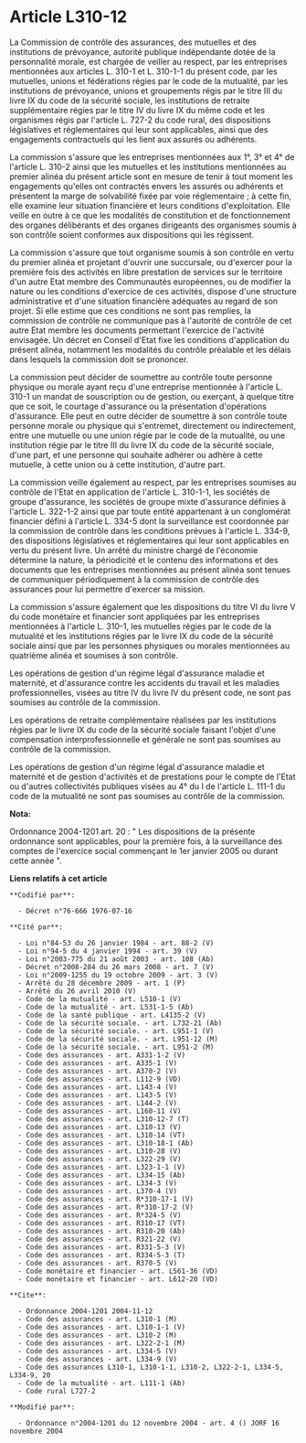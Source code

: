 # Article L310-12

La Commission de contrôle des assurances, des mutuelles et des institutions de prévoyance, autorité publique indépendante
dotée de la personnalité morale, est chargée de veiller au respect, par les entreprises mentionnées aux articles L. 310-1 et
L. 310-1-1 du présent code, par les mutuelles, unions et fédérations régies par le code de la mutualité, par les institutions
de prévoyance, unions et groupements régis par le titre III du livre IX du code de la sécurité sociale, les institutions de
retraite supplémentaire régies par le titre IV du livre IX du même code et les organismes régis par l'article L. 727-2 du
code rural, des dispositions législatives et réglementaires qui leur sont applicables, ainsi que des engagements contractuels
qui les lient aux assurés ou adhérents.

La commission s'assure que les entreprises mentionnées aux 1°, 3° et 4° de l'article L. 310-2 ainsi que les mutuelles et les
institutions mentionnées au premier alinéa du présent article sont en mesure de tenir à tout moment les engagements qu'elles
ont contractés envers les assurés ou adhérents et présentent la marge de solvabilité fixée par voie réglementaire ; à cette
fin, elle examine leur situation financière et leurs conditions d'exploitation. Elle veille en outre à ce que les modalités
de constitution et de fonctionnement des organes délibérants et des organes dirigeants des organismes soumis à son contrôle
soient conformes aux dispositions qui les régissent.

La commission s'assure que tout organisme soumis à son contrôle en vertu du premier alinéa et projetant d'ouvrir une
succursale, ou d'exercer pour la première fois des activités en libre prestation de services sur le territoire d'un autre
Etat membre des Communautés européennes, ou de modifier la nature ou les conditions d'exercice de ces activités, dispose
d'une structure administrative et d'une situation financière adéquates au regard de son projet. Si elle estime que ces
conditions ne sont pas remplies, la commission de contrôle ne communique pas à l'autorité de contrôle de cet autre Etat
membre les documents permettant l'exercice de l'activité envisagée. Un décret en Conseil d'Etat fixe les conditions
d'application du présent alinéa, notamment les modalités du contrôle préalable et les délais dans lesquels la commission doit
se prononcer.

La commission peut décider de soumettre au contrôle toute personne physique ou morale ayant reçu d'une entreprise mentionnée
à l'article L. 310-1 un mandat de souscription ou de gestion, ou exerçant, à quelque titre que ce soit, le courtage
d'assurance ou la présentation d'opérations d'assurance. Elle peut en outre décider de soumettre à son contrôle toute
personne morale ou physique qui s'entremet, directement ou indirectement, entre une mutuelle ou une union régie par le code
de la mutualité, ou une institution régie par le titre III du livre IX du code de la sécurité sociale, d'une part, et une
personne qui souhaite adhérer ou adhère à cette mutuelle, à cette union ou à cette institution, d'autre part.

La commission veille également au respect, par les entreprises soumises au contrôle de l'Etat en application de l'article L.
310-1-1, les sociétés de groupe d'assurance, les sociétés de groupe mixte d'assurance définies à l'article L. 322-1-2 ainsi
que par toute entité appartenant à un conglomérat financier défini à l'article L. 334-5 dont la surveillance est coordonnée
par la commission de contrôle dans les conditions prévues à l'article L. 334-9, des dispositions législatives et
réglementaires qui leur sont applicables en vertu du présent livre. Un arrêté du ministre chargé de l'économie détermine la
nature, la périodicité et le contenu des informations et des documents que les entreprises mentionnées au présent alinéa sont
tenues de communiquer périodiquement à la commission de contrôle des assurances pour lui permettre d'exercer sa mission.

La commission s'assure également que les dispositions du titre VI du livre V du code monétaire et financier sont appliquées
par les entreprises mentionnées à l'article L. 310-1, les mutuelles régies par le code de la mutualité et les institutions
régies par le livre IX du code de la sécurité sociale ainsi que par les personnes physiques ou morales mentionnées au
quatrième alinéa et soumises à son contrôle.

Les opérations de gestion d'un régime légal d'assurance maladie et maternité, et d'assurance contre les accidents du travail
et les maladies professionnelles, visées au titre IV du livre IV du présent code, ne sont pas soumises au contrôle de la
commission.

Les opérations de retraite complémentaire réalisées par les institutions régies par le livre IX du code de la sécurité
sociale faisant l'objet d'une compensation interprofessionnelle et générale ne sont pas soumises au contrôle de la
commission.

Les opérations de gestion d'un régime légal d'assurance maladie et maternité et de gestion d'activités et de prestations pour
le compte de l'Etat ou d'autres collectivités publiques visées au 4° du I de l'article L. 111-1 du code de la mutualité ne
sont pas soumises au contrôle de la commission.

**Nota:**

Ordonnance 2004-1201 art. 20 : " Les dispositions de la présente ordonnance sont applicables, pour la première fois, à la
surveillance des comptes de l'exercice social commençant le 1er janvier 2005 ou durant cette année ".

**Liens relatifs à cet article**

	**Codifié par**:

	  - Décret n°76-666 1976-07-16

	**Cité par**:

	  - Loi n°84-53 du 26 janvier 1984 - art. 88-2 (V)
	  - Loi n°94-5 du 4 janvier 1994 - art. 39 (V)
	  - Loi n°2003-775 du 21 août 2003 - art. 108 (Ab)
	  - Décret n°2008-284 du 26 mars 2008 - art. 7 (V)
	  - Loi n°2009-1255 du 19 octobre 2009 - art. 3 (V)
	  - Arrêté du 28 décembre 2009 - art. 1 (P)
	  - Arrêté du 26 avril 2010 (V)
	  - Code de la mutualité - art. L510-1 (V)
	  - Code de la mutualité - art. L531-1-5 (Ab)
	  - Code de la santé publique - art. L4135-2 (V)
	  - Code de la sécurité sociale. - art. L732-21 (Ab)
	  - Code de la sécurité sociale. - art. L951-1 (V)
	  - Code de la sécurité sociale. - art. L951-12 (M)
	  - Code de la sécurité sociale. - art. L951-2 (M)
	  - Code des assurances - art. A331-1-2 (V)
	  - Code des assurances - art. A335-1 (V)
	  - Code des assurances - art. A370-2 (V)
	  - Code des assurances - art. L112-9 (VD)
	  - Code des assurances - art. L143-4 (V)
	  - Code des assurances - art. L143-5 (V)
	  - Code des assurances - art. L144-2 (V)
	  - Code des assurances - art. L160-11 (V)
	  - Code des assurances - art. L310-12-7 (T)
	  - Code des assurances - art. L310-13 (V)
	  - Code des assurances - art. L310-14 (VT)
	  - Code des assurances - art. L310-18-1 (Ab)
	  - Code des assurances - art. L310-28 (V)
	  - Code des assurances - art. L322-29 (V)
	  - Code des assurances - art. L323-1-1 (V)
	  - Code des assurances - art. L334-15 (Ab)
	  - Code des assurances - art. L334-3 (V)
	  - Code des assurances - art. L370-4 (V)
	  - Code des assurances - art. R*310-17-1 (V)
	  - Code des assurances - art. R*310-17-2 (V)
	  - Code des assurances - art. R*324-5 (V)
	  - Code des assurances - art. R310-17 (VT)
	  - Code des assurances - art. R310-20 (Ab)
	  - Code des assurances - art. R321-22 (V)
	  - Code des assurances - art. R331-5-3 (V)
	  - Code des assurances - art. R334-5-3 (T)
	  - Code des assurances - art. R370-5 (V)
	  - Code monétaire et financier - art. L561-36 (VD)
	  - Code monétaire et financier - art. L612-20 (VD)

	**Cite**:

	  - Ordonnance 2004-1201 2004-11-12
	  - Code des assurances - art. L310-1 (M)
	  - Code des assurances - art. L310-1-1 (V)
	  - Code des assurances - art. L310-2 (M)
	  - Code des assurances - art. L322-2-1 (M)
	  - Code des assurances - art. L334-5 (V)
	  - Code des assurances - art. L334-9 (V)
	  - Code des assurances L310-1, L310-1-1, L310-2, L322-2-1, L334-5, L334-9, 20
	  - Code de la mutualité - art. L111-1 (Ab)
	  - Code rural L727-2

	**Modifié par**:

	  - Ordonnance n°2004-1201 du 12 novembre 2004 - art. 4 () JORF 16 novembre 2004
